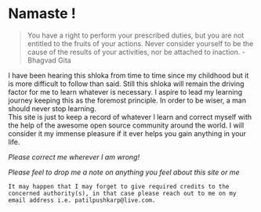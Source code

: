 # Namaste !

> You have a right to perform your prescribed duties, but you are not entitled to the fruits of your actions. Never consider yourself to be the cause of the results of your activities, nor be attached to inaction. - Bhagvad Gita

I have been hearing this shloka from time to time since my childhood but it is more difficult to follow than said. Still this shloka will remain the driving factor for me to learn whatever is necessary. I aspire to lead my learning journey keeping this as the foremost principle. In order to be wiser, a man should never stop learning.  
This site is just to keep a record of whatever I learn and correct myself with the help of the awesome open source community around the world. I will consider it my immense pleasure if it ever helps you gain anything in your life.

*Please correct me wherever I am wrong!*

*Please feel to drop me a note on anything you feel about this site or me* 

```{note}
It may happen that I may forget to give required credits to the concerned authority(s), in that case please reach out to me on my email address i.e. patilpushkarp@live.com.
```


